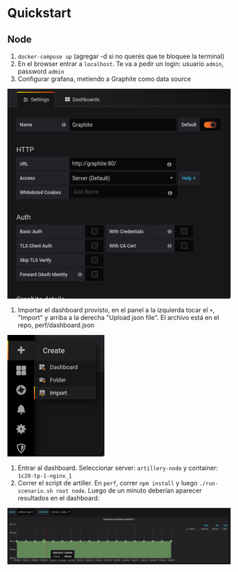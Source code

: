 # Quickstart

## Node

1. `docker-compose up` (agregar -d si no querés que te bloquee la terminal)
1. En el browser entrar a `localhost`. Te va a pedir un login: usuario `admin`, password `admin`
1. Configurar grafana, metiendo a Graphite como data source

![graphite](./images/graphite.png)


1. Importar el dashboard provisto, en el panel a la izquierda tocar el `+`, "Import" y arriba a la derecha "Upload json file". El archivo está en el repo, perf/dashboard.json

![import](./images/import_dashboard.png)

1. Entrar al dashboard. Seleccionar server: `artillery-node` y container: `1c20-tp-1-nginx_1`
1. Correr el script de artiller. En `perf`, correr `npm install` y luego `./run-scenario.sh root node`. Luego de un minuto deberían aparecer resultados en el dashboard:

![dashboard](./images/dashboard.png)
